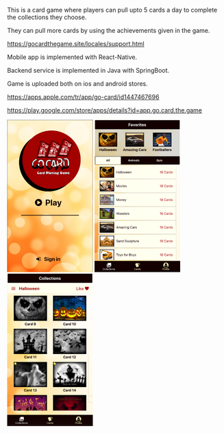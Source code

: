 This is a card game where players can pull upto 5 cards a day to complete the collections they choose. 

They can pull more cards by using the achievements given in the game.

https://gocardthegame.site/locales/support.html

Mobile app is implemented with React-Native.

Backend service is implemented in Java with SpringBoot.

Game is uploaded both on ios and android stores.

https://apps.apple.com/tr/app/go-card/id1447467696

https://play.google.com/store/apps/details?id=app.go.card.the.game 

<img src="images/01.png" width="200"/> <img src="images/02.png" width="200"/> <img src="images/03.png" width="200"/>
